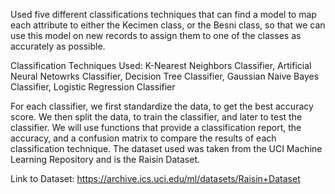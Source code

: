 Used five different classifications techniques that can find a model to map each attribute to either the Kecimen class, or the Besni class, so that we can use this model on new records to assign them to one of the classes as accurately as possible. 

Classification Techniques Used: K-Nearest Neighbors Classifier, Artificial Neural Netowrks Classifier, Decision Tree Classifier, Gaussian Naive Bayes Classifier, Logistic Regression Classifier

For each classifier, we first standardize the data, to get the best accuracy score. We then split the data, to train the classifier, and later to test the classifier. 
We will use functions that provide a classification report, the accuracy, and a confusion matrix to compare the results of each classification technique.
The dataset used was taken from the UCI Machine Learning Repository and is the Raisin Dataset.

Link to Dataset: https://archive.ics.uci.edu/ml/datasets/Raisin+Dataset
